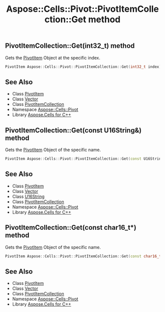 ﻿---
title: Aspose::Cells::Pivot::PivotItemCollection::Get method
linktitle: Get
second_title: Aspose.Cells for C++ API Reference
description: 'Aspose::Cells::Pivot::PivotItemCollection::Get method. Gets the PivotItem Object at the specific index in C++.'
type: docs
weight: 700
url: /cpp/aspose.cells.pivot/pivotitemcollection/get/
---
## PivotItemCollection::Get(int32_t) method


Gets the [PivotItem](../../pivotitem/) Object at the specific index.

```cpp
PivotItem Aspose::Cells::Pivot::PivotItemCollection::Get(int32_t index)
```

## See Also

* Class [PivotItem](../../pivotitem/)
* Class [Vector](../../../aspose.cells/vector/)
* Class [PivotItemCollection](../)
* Namespace [Aspose::Cells::Pivot](../../)
* Library [Aspose.Cells for C++](../../../)
## PivotItemCollection::Get(const U16String\&) method


Gets the [PivotItem](../../pivotitem/) Object of the specific name.

```cpp
PivotItem Aspose::Cells::Pivot::PivotItemCollection::Get(const U16String &itemValue)
```

## See Also

* Class [PivotItem](../../pivotitem/)
* Class [Vector](../../../aspose.cells/vector/)
* Class [U16String](../../../aspose.cells/u16string/)
* Class [PivotItemCollection](../)
* Namespace [Aspose::Cells::Pivot](../../)
* Library [Aspose.Cells for C++](../../../)
## PivotItemCollection::Get(const char16_t*) method


Gets the [PivotItem](../../pivotitem/) Object of the specific name.

```cpp
PivotItem Aspose::Cells::Pivot::PivotItemCollection::Get(const char16_t *itemValue)
```

## See Also

* Class [PivotItem](../../pivotitem/)
* Class [Vector](../../../aspose.cells/vector/)
* Class [PivotItemCollection](../)
* Namespace [Aspose::Cells::Pivot](../../)
* Library [Aspose.Cells for C++](../../../)
